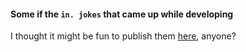 #### Some if the `in. jokes` that came up while developing

I thought it might be fun to publish them [here](https://www.npmjs.com/search?q=in.jokes), anyone?

